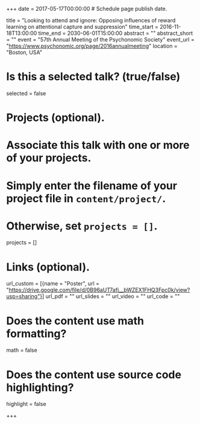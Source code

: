 +++
date = 2017-05-17T00:00:00  # Schedule page publish date.

title = "Looking to attend and ignore: Opposing influences of reward learning on attentional capture and suppression"
time_start = 2016-11-18T13:00:00
time_end = 2030-06-01T15:00:00
abstract = ""
abstract_short = ""
event = "57th Annual Meeting of the Psychonomic Society"
event_url = "https://www.psychonomic.org/page/2016annualmeeting"
location = "Boston, USA"

# Is this a selected talk? (true/false)
selected = false

# Projects (optional).
#   Associate this talk with one or more of your projects.
#   Simply enter the filename of your project file in `content/project/`.
#   Otherwise, set `projects = []`.
projects = []

# Links (optional).
url_custom = [{name = "Poster", url = "https://drive.google.com/file/d/0B96aUT7afi__bWZEX1FHQ3Fpc0k/view?usp=sharing"}]
url_pdf = ""
url_slides = ""
url_video = ""
url_code = ""

# Does the content use math formatting?
math = false

# Does the content use source code highlighting?
highlight = false


+++
